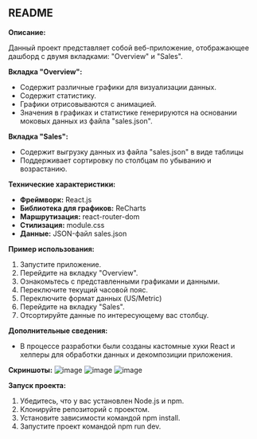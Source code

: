 ## README

**Описание:**

Данный проект представляет собой веб-приложение, отображающее дашборд с двумя вкладками: "Overview" и "Sales".

**Вкладка "Overview":**

* Содержит различные графики для визуализации данных.
* Содержит статистику.
* Графики отрисовываются с анимацией.
* Значения в графиках и статистике генерируются на основании моковых данных из файла "sales.json".

**Вкладка "Sales":**

* Содержит выгрузку данных из файла "sales.json" в виде таблицы
* Поддерживает сортировку по столбцам по убыванию и возрастанию.

**Технические характеристики:**

* **Фреймворк:** React.js
* **Библиотека для графиков:** ReCharts
* **Маршрутизация:** react-router-dom
* **Стилизация:** module.css
* **Данные:** JSON-файл sales.json

**Пример использования:**

1. Запустите приложение.
2. Перейдите на вкладку "Overview".
3. Ознакомьтесь с представленными графиками и данными.
4. Переключите текущий часовой пояс.
5. Переключите формат данных (US/Metric)
4. Перейдите на вкладку "Sales".
5. Отсортируйте данные по интересующему вас столбцу.

**Дополнительные сведения:**

* В процессе разработки были созданы кастомные хуки React и хелперы для обработки данных и декомпозиции приложения.

**Скриншоты:**
![image](https://github.com/Maksim-Jk/old-master-assignment/assets/131034634/468505b3-fa7b-459d-b8b9-dc250f642105)
![image](https://github.com/Maksim-Jk/old-master-assignment/assets/131034634/a83d929b-417e-4339-8679-500670560f5a)
![image](https://github.com/Maksim-Jk/old-master-assignment/assets/131034634/452600b0-5aac-4b4b-9be4-43afc8003249)

**Запуск проекта:**

1. Убедитесь, что у вас установлен Node.js и npm. 
2. Клонируйте репозиторий с проектом. 
3. Установите зависимости командой npm install. 
4. Запустите проект командой npm run dev.
